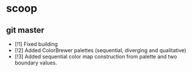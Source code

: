 # scoop

## git master
* [!1] Fixed building
* [!2] Added ColorBrewer palettes (sequential, diverging and qualitative)
* [!3] Added sequential color map construction from palette and two boundary values.
